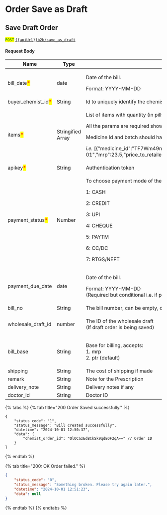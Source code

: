 # Order Save as Draft

## Save Draft Order

<mark style="color:green;">`POST`</mark> [`{{apiUrl}}b2b/save_as_draft`](https://api.evitalrx.in/v1/b2b/save_as_draft)&#x20;

#### Request Body

| Name                                                 | Type              | Description                                                                                                                                                                                                                                                                                                                                                                                                                               |
| ---------------------------------------------------- | ----------------- | ----------------------------------------------------------------------------------------------------------------------------------------------------------------------------------------------------------------------------------------------------------------------------------------------------------------------------------------------------------------------------------------------------------------------------------------- |
| bill\_date<mark style="color:red;">\*</mark>         | date              | <p>Date of the bill.</p><p>Format: YYYY-MM-DD</p>                                                                                                                                                                                                                                                                                                                                                                                         |
| buyer\_chemist\_id<mark style="color:red;">\*</mark> | String            | Id to uniquely identify the chemist for whom the order is placed                                                                                                                                                                                                                                                                                                                                                                          |
| items<mark style="color:red;">\*</mark>              | Stringified Array | <p>List of items with quantity (in pills).</p><p>All the params are required shown below.</p><p>Medicine Id and batch should have unique combination.</p><p><em>i.e.</em> [{"medicine_id":"TF7Wm49nceLV+NmoM6HJYw==","batch":"WER321","expiry":"2030-02-01","mrp":23.5,"price_to_retailer":15.85,"quantity":10,"free":0,"hf":0,"base_price":15.85,"discount_percentage":0,"scheme_amount":0,"gst_percentage":12,"cess_percentage":5}]</p> |
| apikey<mark style="color:red;">\*</mark>             | String            | Authentication token                                                                                                                                                                                                                                                                                                                                                                                                                      |
| payment\_status<mark style="color:red;">\*</mark>    | Number            | <p>To choose payment mode of the order.</p><p>1: CASH</p><p>2: CREDIT</p><p>3: UPI</p><p>4: CHEQUE</p><p>5: PAYTM</p><p>6: CC/DC</p><p>7: RTGS/NEFT</p>                                                                                                                                                                                                                                                                                   |
| payment\_due\_date                                   | date              | <p>Date of the bill.</p><p>Format: YYYY-MM-DD<br>(Required but conditional i.e. if payment_status is 2 then)</p>                                                                                                                                                                                                                                                                                                                          |
| bill\_no                                             | String            | The bill number, can be empty, or if you have any specific bill to save                                                                                                                                                                                                                                                                                                                                                                   |
| wholesale\_draft\_id                                 | number            | <p>The ID of the wholesale draft<br>(If draft order is being saved)</p>                                                                                                                                                                                                                                                                                                                                                                   |
| bill\_base                                           | String            | <p>Base for billing, accepts:<br>1. mrp<br>2. ptr (default)</p>                                                                                                                                                                                                                                                                                                                                                                           |
| shipping                                             | String            | The cost of shipping if made                                                                                                                                                                                                                                                                                                                                                                                                              |
| remark                                               | String            | Note for the Prescription                                                                                                                                                                                                                                                                                                                                                                                                                 |
| delivery\_note                                       | String            | Delivery notes if any                                                                                                                                                                                                                                                                                                                                                                                                                     |
| doctor\_id                                           | String            | Doctor ID                                                                                                                                                                                                                                                                                                                                                                                                                                 |

{% tabs %}
{% tab title="200 Order Saved successfully." %}
<pre class="language-json"><code class="lang-json"><strong>{
</strong>    "status_code": "1",
    "status_message": "Bill created successfully",
    "datetime": "2024-10-01 12:50:37",
    "data": {
        "chemist_order_id": "QlOCazEdBCkSk9qdEQF2qA==" // Order ID
    }
}
</code></pre>
{% endtab %}

{% tab title="200: OK Order failed." %}
```json
{
    "status_code": "0",
    "status_message": "Something broken. Please try again later.",
    "datetime": "2024-10-01 12:51:23",
    "data": null
}
```
{% endtab %}
{% endtabs %}

